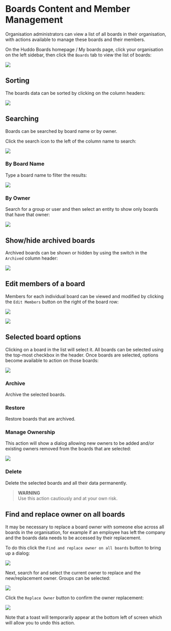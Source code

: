 # Boards Content and Member Management

Organisation administrators can view a list of all boards in their organisation, with actions available to manage these boards and their members.

On the Huddo Boards homepage / My boards page, click your organisation on the left sidebar, then click the `Boards` tab to view the list of boards:

![](img/manage-boards1.png)

## Sorting
The boards data can be sorted by clicking on the column headers:

![](img/manage-boards-sorting.png)

## Searching
Boards can be searched by board name or by owner.

Click the search icon to the left of the column name to search:

![](img/manage-boards-search1.png)

### By Board Name
Type a board name to filter the results:

![](img/manage-boards-search-name.png)

### By Owner
Search for a group or user and then select an entity to show only boards that have that owner:

![](img/manage-boards-search-owner.png)


## Show/hide archived boards
Archived boards can be shown or hidden by using the switch in the `Archived` column header:

![](img/manage-boards-archived.png)

## Edit members of a board
Members for each individual board can be viewed and modified by clicking the `Edit Members` button on the right of the board row:

![](img/manage-boards-edit-members1.png)

![](img/manage-boards-edit-members2.png)

## Selected board options
Clicking on a board in the list will select it. All boards can be selected using the top-most checkbox in the header. 
Once boards are selected, options become available to action on those boards:

![](img/manage-boards-selected-options.png)

### Archive
Archive the selected boards.

### Restore 
Restore boards that are archived.

### Manage Ownership
This action will show a dialog allowing new owners to be added and/or existing owners removed from the boards that are selected:

![](img/manage-boards-manage-ownership.png)

### Delete
Delete the selected boards and all their data permanently. 
> **WARNING**  
> Use this action cautiously and at your own risk.

## Find and replace owner on all boards
It may be necessary to replace a board owner with someone else across all boards in the organisation, for example if an employee has left the company and the boards data needs to be accessed by their replacement.

To do this click the `Find and replace owner on all boards` button to bring up a dialog:

![](img/manage-boards-replace-owner-btn.png)

Next, search for and select the current owner to replace and the new/replacement owner. Groups can be selected:

![](img/manage-boards-replace-owner.png)

Click the `Replace Owner` button to confirm the owner replacement:

![](img/manage-boards-replace-owner-confirm.png)

Note that a toast will temporarily appear at the bottom left of screen which will allow you to undo this action.